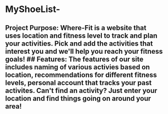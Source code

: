 # MyShoeList-
## Project Purpose: Where-Fit is a website that uses location and fitness level to track and plan your activities. Pick and add the activities that interest you and we'll help you reach your fitness goals!   ## Features: The features of our site includes naming of various activies based on  location, recommendations for different fitness levels, personal account that tracks your past activites. Can't find an activity? Just enter your location and find things going on around your area!
